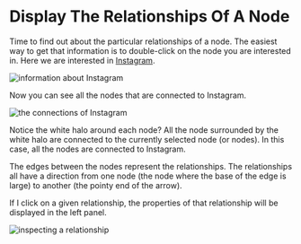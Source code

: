 # Display The Relationships Of A Node

Time to find out about the particular relationships of a node. The easiest way to get that information is to double-click on the node you are interested in. Here we are interested in [Instagram](http://instagram.com/).

![information about Instagram](https://dl.dropboxusercontent.com/s/rssevmlj3tn4x0j/4.png?dl=0)

Now you can see all the nodes that are connected to Instagram.

![the connections of Instagram](https://dl.dropboxusercontent.com/s/ylboo8rhbi70072/6.png?dl=0)

Notice the white halo around each node? All the node surrounded by the white halo are connected to the currently selected node (or nodes). In this case, all the nodes are connected to Instagram.

The edges between the nodes represent the relationships. The relationships all have a direction from one node (the node where the base of the edge is large) to another (the pointy end of the arrow).

If I click on a given relationship, the properties of that relationship will be displayed in the left panel.

![inspecting a relationship](https://dl.dropboxusercontent.com/s/3vc725w4ps0o2jl/7.png?dl=0)
